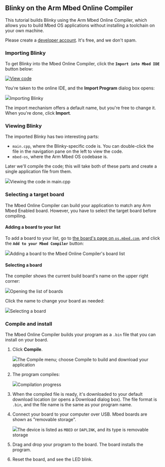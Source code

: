 ## Blinky on the Arm Mbed Online Compiler

This tutorial builds Blinky using the Arm Mbed Online Compiler, which allows you to build Mbed OS applications without installing a toolchain on your own machine.

<span class="tips">Please create a <a href="https://os.mbed.com/account/signup/" target="_blank">developer account</a>. It's free, and we don't spam.</span>

### Importing Blinky

To get Blinky into the Mbed Online Compiler, click the **`Import into Mbed IDE`** button below:

[![View code](https://www.mbed.com/embed/?url=https://os.mbed.com/teams/mbed-os-examples/code/mbed-os-example-blinky/)](https://os.mbed.com/teams/mbed-os-examples/code/mbed-os-example-blinky/file/tip/main.cpp)

You're taken to the online IDE, and the **Import Program** dialog box opens:

<span class="images">![](https://s3-us-west-2.amazonaws.com/mbed-os-docs-images/import_dialog.png)<span>Importing Blinky</span></span>

The import mechanism offers a default name, but you're free to change it. When you're done, click **Import**.

### Viewing Blinky

The imported Blinky has two interesting parts:

- `main.cpp`, where the Blinky-specific code is. You can double-click the file in the navigation pane on the left to view the code.
- `mbed-os`, where the Arm Mbed OS codebase is.

Later we'll compile the code; this will take both of these parts and create a single application file from them.

<span class="images">![](https://s3-us-west-2.amazonaws.com/mbed-os-docs-images/maincpp.png)<span>Viewing the code in main.cpp</span></span>

### Selecting a target board

The Mbed Online Compiler can build your application to match any Arm Mbed Enabled board. However, you have to select the target board before compiling.

#### Adding a board to your list

To add a board to your list, go to <a href="https://os.mbed.com/platforms/" target="_blank">the board's page on `os.mbed.com`</a>, and click the **`Add to your Mbed Compiler`** button:

<span class="images">![](https://s3-us-west-2.amazonaws.com/mbed-os-docs-images/add_board.png)<span>Adding a board to the Mbed Online Compiler's board list</span></span>

#### Selecting a board

The compiler shows the current build board's name on the upper right corner:

<span class="images">![](https://s3-us-west-2.amazonaws.com/mbed-os-docs-images/show_board.png)<span>Opening the list of boards</span></span>

Click the name to change your board as needed:

<span class="images">![](https://s3-us-west-2.amazonaws.com/mbed-os-docs-images/select_board.png)<span>Selecting a board</span></span>

### Compile and install

The Mbed Online Compiler builds your program as a `.bin` file that you can install on your board.

1. Click **Compile**.

	<span class="images">![](https://s3-us-west-2.amazonaws.com/mbed-os-docs-images/compileandinstall.png)<span>The Compile menu; choose Compile to build and download your application</span></span>

1. The program compiles:

	<span class="images">![](https://s3-us-west-2.amazonaws.com/mbed-os-docs-imagese/compiling.png)<span><span>Compilation progress</span></span></span>

1. When the compiled file is ready, it's downloaded to your default download location (or opens a Download dialog box). The file format is `.bin`, and the file  name is the same as your program name.

1. Connect your board to your computer over USB. Mbed boards are shown as "removable storage".

	<span class="images">![](https://s3-us-west-2.amazonaws.com/mbed-os-docs-images/DeviceOnWindows.png)<span>The device is listed as `MBED` or `DAPLINK`, and its type is removable storage</span></span>

1. Drag and drop your program to the board. The board installs the program.

1. Reset the board, and see the LED blink.
